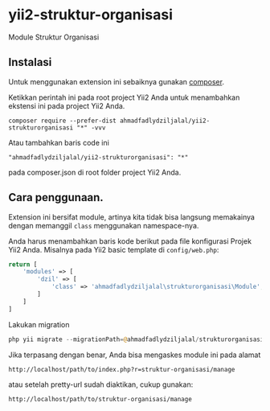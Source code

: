 yii2-struktur-organisasi
========================
Module Struktur Organisasi

Instalasi
------------

Untuk menggunakan extension ini sebaiknya gunakan [composer](http://getcomposer.org/download/).

Ketikkan perintah ini pada root project Yii2 Anda untuk menambahkan ekstensi ini pada project Yii2 Anda.

```
composer require --prefer-dist ahmadfadlydziljalal/yii2-strukturorganisasi "*" -vvv
```

Atau tambahkan baris code ini 

```
"ahmadfadlydziljalal/yii2-strukturorganisasi": "*"
```

pada composer.json di root folder project Yii2 Anda.


Cara penggunaan.
-----
Extension ini bersifat module, artinya kita tidak bisa langsung memakainya dengan memanggil `class` menggunakan namespace-nya. 


Anda harus menambahkan baris kode berikut pada file konfigurasi Projek Yii2 Anda.
Misalnya pada Yii2 basic template di `config/web.php`:

```php
return [
    'modules' => [
        'dzil' => [
            'class' => 'ahmadfadlydziljalal\strukturorganisasi\Module',
        ]
    ]
]

```

Lakukan migration
```php
php yii migrate --migrationPath=@ahmadfadlydziljalal/strukturorganisasi/migrations
```

Jika terpasang dengan benar, Anda bisa mengaskes module ini pada alamat
```
http://localhost/path/to/index.php?r=struktur-organisasi/manage
```

atau setelah pretty-url sudah diaktikan, cukup gunakan: 
```
http://localhost/path/to/struktur-organisasi/manage
```
